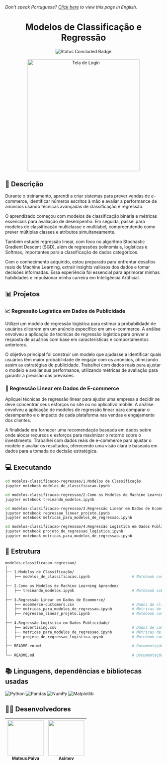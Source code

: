 <h6> Don't speak Portuguese? <a href="https://github.com/mateusopaiva/modelos-classificacao-regressao/blob/main/README-en.md">Click here</a> to view this page in English.</h6>

<h1 align="center">Modelos de Classificação e Regressão</h1>

<p align="center">
  <img src="http://img.shields.io/static/v1?label=STATUS&message=CONCLUDED&color=GREEN&style=for-the-badge" alt="Status Concluded Badge">
  <br><br>
  <img height="360em" src="https://github.com/user-attachments/assets/a9a07624-5664-4546-8744-6f1149a750ff" alt="Tela de Login">
</p>

## 📂 Descrição
Durante o treinamento, aprendi a criar sistemas para prever vendas de e-commerce, identificar números escritos à mão e avaliar a performance de anúncios usando técnicas avançadas de classificação e regressão.

O aprendizado começou com modelos de classificação binária e métricas essenciais para avaliação de desempenho. Em seguida, passei para modelos de classificação multiclasse e multilabel, compreendendo como prever múltiplas classes e atributos simultaneamente.

Também estudei regressão linear, com foco no algoritmo Stochastic Gradient Descent (SGD), além de regressões polinomiais, logísticas e Softmax, importantes para a classificação de dados categóricos.

Com o conhecimento adquirido, estou preparado para enfrentar desafios reais de Machine Learning, extrair insights valiosos dos dados e tomar decisões informadas. Essa experiência foi essencial para aprimorar minhas habilidades e impulsionar minha carreira em Inteligência Artificial.

## 📊 Projetos

### 📈 Regressão Logística em Dados de Publicidade

Utilizei um modelo de regressão logística para estimar a probabilidade de usuários clicarem em um anúncio específico em um e-commerce. A análise envolveu a aplicação de técnicas de regressão logística para prever a resposta de usuários com base em características e comportamentos anteriores.

O objetivo principal foi construir um modelo que ajudasse a identificar quais usuários têm maior probabilidade de engajar com os anúncios, otimizando assim as estratégias de publicidade. Trabalhei com dados reais para ajustar o modelo e avaliar sua performance, utilizando métricas de avaliação para garantir a precisão das previsões.

### 🛒 Regressão Linear em Dados de E-commerce

Apliquei  técnicas de regressão linear para ajudar uma empresa a decidir se deve concentrar seus esforços no site ou no aplicativo mobile. A análise envolveu a aplicação de modelos de regressão linear para comparar o desempenho e o impacto de cada plataforma nas vendas e engajamento dos clientes.

A finalidade era fornecer uma recomendação baseada em dados sobre onde alocar recursos e esforços para maximizar o retorno sobre o investimento. Trabalhei com dados reais de e-commerce para ajustar o modelo e avaliar os resultados, oferecendo uma visão clara e baseada em dados para a tomada de decisão estratégica.

## 💻 Executando
```bash
cd modelos-classificacao-regressao/1.Modelos de Classificação
jupyter notebook modelos_de_classificacao.ipynb
```
```bash
cd modelos-classificacao-regressao/2.Como os Modelos de Machine Learning Aprendem
jupyter notebook treinando_modelos.ipynb
```
```bash
cd modelos-classificacao-regressao/3.Regressão Linear em Dados de Ecommerce
jupyter notebook regressao_linear_projeto.ipynb
jupyter notebook metricas_para_modelos_de_regressao.ipynb
```
```bash
cd modelos-classificacao-regressao/4.Regressão Logística em Dados Publicidade
jupyter notebook projeto_de_regressao_logistica.ipynb
jupyter notebook metricas_para_modelos_de_regressao.ipynb
```

## 📝 Estrutura
```bash
modelos-classificacao-regressao/
│
├── 1.Modelos de Classificação/                          
│   ├── modelos_de_classificacao.ipynb                   # Notebook com exemplos de modelos de classificação.
│
├── 2.Como os Modelos de Machine Learning Aprendem/      
│   ├── treinando_modelos.ipynb                          # Notebook sobre o processo de treinamento.
│
├── 3.Regressão Linear em Dados de Ecommerce/            
│   ├── ecommerce-customers.csv                          # Dados de clientes.
│   ├── metricas_para_modelos_de_regressao.ipynb         # Métricas de regressão.
│   ├── regressao_linear_projeto.ipynb                   # Notebook com análise de regressão linear.
│
├── 4.Regressão Logística em Dados Publicidade/          
│   ├── advertising.csv                                  # Dados de campanhas.
│   ├── metricas_para_modelos_de_regressao.ipynb         # Métricas de regressão.
│   ├── projeto_de_regressao_logistica.ipynb             # Notebook com análise de regressão logística.
│
├── README-en.md                                         # Documentação em inglês.
│
└── README.md                                            # Documentação em português.
```

## 📚 Linguagens, dependências e bibliotecas usadas
<div style="display: inline_block">
   
  ![Python](https://img.shields.io/badge/python-3670A0?style=for-the-badge&logo=python&logoColor=ffdd54)
  ![Pandas](https://img.shields.io/badge/pandas-%23150458.svg?style=for-the-badge&logo=pandas&logoColor=white)
  ![NumPy](https://img.shields.io/badge/numpy-%23013243.svg?style=for-the-badge&logo=numpy&logoColor=white)
  ![Matplotlib](https://img.shields.io/badge/Matplotlib-%23ffffff.svg?style=for-the-badge&logo=Matplotlib&logoColor=black)

</div>
          
## 🙋‍♂️ Desenvolvedores
| [<img src="https://avatars.githubusercontent.com/u/106707389?s=400&u=c01ee84b19a35b975ac9634deb3baf48d681a4c5&v=4" width=115><br><sub>Mateus Paiva</sub>](https://github.com/mateusopaiva) | [<img src="https://github.com/mateusopaiva/calculadora/assets/106707389/79e6439c-2110-419b-bdaa-afec6404f65c" width=115><br><sub>Asimov</sub>](https://asimov.academy/)  |
| :---: | :---: |
